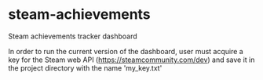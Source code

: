 # steam-achievements
Steam achievements tracker dashboard

In order to run the current version of the dashboard, user must acquire a key for the Steam web API (https://steamcommunity.com/dev) and save it in the project directory with the name 'my_key.txt'
